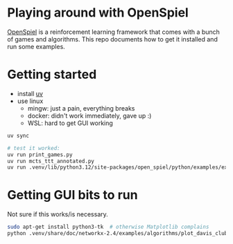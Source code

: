 # Playing around with OpenSpiel

[OpenSpiel](https://github.com/deepmind/open_spiel) is a reinforcement learning
framework that comes with a bunch of games and algorithms. This repo documents
how to get it installed and run some examples.

# Getting started
- install [uv](https://docs.astral.sh/uv/)
- use linux
    - mingw: just a pain, everything breaks
    - docker: didn't work immediately, gave up :)
    - WSL: hard to get GUI working

```sh
uv sync

# test it worked:
uv run print_games.py
uv run mcts_ttt_annotated.py
uv run .venv/lib/python3.12/site-packages/open_spiel/python/examples/example.py --game_string=tic_tac_toe
```

# Getting GUI bits to run
Not sure if this works/is necessary.

```sh
sudo apt-get install python3-tk  # otherwise Matplotlib complains
python .venv/share/doc/networkx-2.4/examples/algorithms/plot_davis_club.py
```
